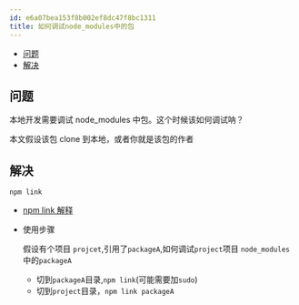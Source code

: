 ```yaml
---
id: e6a07bea153f8b002ef8dc47f8bc1311
title: 如何调试node_modules中的包
---
```


<!-- START doctoc generated TOC please keep comment here to allow auto update -->
<!-- DON'T EDIT THIS SECTION, INSTEAD RE-RUN doctoc TO UPDATE -->

- [问题](#%E9%97%AE%E9%A2%98)
- [解决](#%E8%A7%A3%E5%86%B3)

<!-- END doctoc generated TOC please keep comment here to allow auto update -->

## 问题

本地开发需要调试 node_modules 中包。这个时候该如何调试呐？

本文假设该包 clone 到本地，或者你就是该包的作者

## 解决

`npm link`

- [npm link 解释](https://www.npmjs.cn/cli/link/)

- 使用步骤

  假设有个项目 `projcet`,引用了`packageA`,如何调试`project`项目 `node_modules`中的`packageA`

  - 切到`packageA`目录,`npm link`(可能需要加`sudo`)
  - 切到`project`目录，`npm link packageA`
